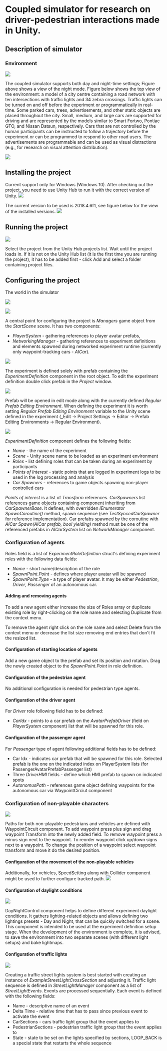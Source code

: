 # Coupled simulator for research on driver-pedestrian interactions made in Unity.
## Description of simulator
### Environment
![](ReadmeFiles/night_mode_view.png)

The coupled simulator supports both day and night-time settings; Figure above shows a view of the night mode. Figure below shows the top view of the environment: a model of a city centre containing a road network with ten intersections with traffic lights and 34 zebra crossings. Traffic lights can be turned on and off before the experiment or programmatically in real-time. Some parked cars, trees, advertisements, and other static objects are placed throughout the city. Small, medium, and large cars are supported for driving and are represented by the models similar to Smart Fortwo, Pontiac GTO, and Nissan Datsun, respectively. Cars that are not controlled by the human participants can be instructed to follow a trajectory before the experiment or can be programmed to respond to other road users. The advertisements are programmable and can be used as visual distractions (e.g., for research on visual attention distribution).

![](ReadmeFiles/world_top_view.png)

## Installing the project
Current support only for Windows (Windows 10). After checking out the project, you need to use Unity Hub to run it with the correct version of Unity.
![](ReadmeFiles/unityhub.png)

The current version to be used is 2018.4.6f1, see figure below for the view of the installed versions.
![](ReadmeFiles/unityhub_versions.png)

## Running the project
![](ReadmeFiles/hub.png)

Select the project from the Unity Hub projects list. Wait until the project loads in.
If it is not on the Unity Hub list (it is the first time you are running the project), it has to be added first - click Add and select a folder containing project files.

## Configuring the project
The world in the simulator 

![](ReadmeFiles/player_system.png)

![](ReadmeFiles/networking_manager.png)

A central point for configuring the project is _Managers_ game object from the _StartScene_ scene. It has two components:
- _PlayerSystem_ - gathering references to player avatar prefabs,
- _NetworkingManager_ - gathering references to experiment definitions and elements spawned during networked experiment runtime (currently only waypoint-tracking cars - _AICar_).

![](ReadmeFiles/experiment_definition.png)

The experiment is defined solely with prefab containing the _ExperimentDefinition_ component in the root object.
To edit the experiment definition double click prefab in the _Project_ window.

![](ReadmeFiles/project.png)

Prefab will be opened in edit mode along with the currently defined _Regular Prefab Editing Environment_. When defining the experiment it is worth setting _Regular Prefab Editing Environment_ variable to the Unity scene defined in the experiment (_Edit -> Project Settings -> Editor -> Prefab Editing Environments -> Regular Environment).

![](ReadmeFiles/project_settings.png)

_ExperimentDefinition_ component defines the following fields:
- _Name_ - the name of the experiment
- _Scene_ - Unity scene name to be loaded as an experiment environment
- _Roles_ - list defining roles that can be taken during an experiment by participants
- _Points of Interest_ - static points that are logged in experiment logs to be used in the log processing and analysis
- _Car Spawners_ - references to game objects spawning non-player controlled cars

_Points of interest_ is a list of _Transform_ references.
_CarSpawners_ list references game objects containing component inheriting from _CarSpawnerBase_. It defines, with overridden _IEnumerator SpawnCoroutine()_  method, spawn sequence (see _TestSyncedCarSpawner_ for reference implementation). Car prefabs spawned by the coroutine with _AICar Spawn(AICar prefab, bool yielding)_ method must be one of the referenced prefabs in _AICarSystem_ list on _NetworkManager_ component. 

### Configuration of agents
Roles field is a list of _ExperimentRoleDefinition_ struct's defining experiment roles with the following data fields:
- _Name_ - short name/description of the role
- _SpawnPoint.Point_ - defines where player avatar will be spawned
- _SpawnPoint.Type_ - a type of player avatar. It may be either _Pedestrian_, _Driver_, _Passenger_ of an autonomous car.

#### Adding and removing agents
To add a new agent either increase the size of Roles array or duplicate existing role by right-clicking on the role name and selecting Duplicate from the context menu.

To remove the agent right click on the role name and select Delete from the context menu or decrease the list size removing end entries that don't fit the resized list.

#### Configuration of starting location of agents
Add a new game object to the prefab and set its position and rotation.
Drag the newly created object to the _SpawnPoint.Point_ in role definition.

#### Configuration of the pedestrian agent
No additional configuration is needed for pedestrian type agents.

#### Configuration of the driver agent
For _Driver_ role following field has to be defined:
- _CarIdx_ - points to a car prefab on the _AvatarPrefabDriver_ (field on _PlayerSystem_ component) list that will be spawned for this role. 

#### Configuration of the passenger agent
For _Passenger_ type of agent following additional fields has to be defined:
- Car Idx - indicates car prefab that will be spawned for this role. Selected prefab is the one on the indicated index on PlayerSystem lists (for PassengerAvatarPrefabPassenger list)
- Three _DriverHMI_ fields - define which HMI prefab to spawn on indicated spots
- _AutonomusPath_ - references game object defining waypoints for the autonomous car via WaypointCirciut component

### Configuration of non-playable characters
![](ReadmeFiles/traffic_circuit.png)

Paths for both non-playable pedestrians and vehicles are defined with WaypointCircuit component.
To add waypoint press plus sign and drag waypoint Transform into the newly added field.
To remove waypoint press a minus sign next to the waypoint.
To reorder waypoint click up/down signs next to a waypoint.
To change the position of a waypoint select waypoint transform and move it do the desired position.

#### Configuration of the movement of the non-playable vehicles
Additionally, for vehicles, SpeedSetting along with Collider component might be used to further configure tracked path. 
![](ReadmeFiles/speed_settings.png)

#### Configuration of daylight conditions
![](ReadmeFiles/day_night_control.png)

DayNightControl component helps to define different experiment daylight conditions. It gathers lighting-related objects and allows defining two lightings presets - Day and Night, that can be quickly switched for a scene. This component is intended to be used at the experiment definition setup stage. When the development of the environment is complete, it is advised, to save the environment into two separate scenes (with different light setups) and bake lightmaps.

#### Configuration of traffic lights
![](ReadmeFiles/street_light_manager.png)

Creating a traffic street lights system is best started with creating an instance of _ExampleStreetLightCrossSection_ and adjusting it. 
Traffic light sequence is defined in _StreetLightManager_ component as a list of _StreetLightEvents_. Events are processed sequentially. Each event is defined with the following fields:
- Name - descriptive name of an event
- Delta Time - relative time that has to pass since previous event to activate the event
- CarSections - cars traffic light group that the event applies to
- PedestrianSections - pedestrian traffic light group that the event applies to
- State - state to be set on the lights specified by sections, LOOP_BACK is a special state that restarts the whole sequence